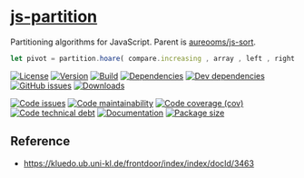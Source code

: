 [js-partition](http://make-github-pseudonymous-again.github.io/js-partition)
==

Partitioning algorithms for JavaScript. Parent is
[aureooms/js-sort](https://github.com/aureooms/js-sort).

```js
let pivot = partition.hoare( compare.increasing , array , left , right ) ;
```

[![License](https://img.shields.io/github/license/aureooms/js-partition.svg)](https://raw.githubusercontent.com/aureooms/js-partition/master/LICENSE)
[![Version](https://img.shields.io/npm/v/@aureooms/js-partition.svg)](https://www.npmjs.org/package/@aureooms/js-partition)
[![Build](https://img.shields.io/travis/aureooms/js-partition/master.svg)](https://travis-ci.org/aureooms/js-partition/branches)
[![Dependencies](https://img.shields.io/david/aureooms/js-partition.svg)](https://david-dm.org/aureooms/js-partition)
[![Dev dependencies](https://img.shields.io/david/dev/aureooms/js-partition.svg)](https://david-dm.org/aureooms/js-partition?type=dev)
[![GitHub issues](https://img.shields.io/github/issues/aureooms/js-partition.svg)](https://github.com/aureooms/js-partition/issues)
[![Downloads](https://img.shields.io/npm/dm/@aureooms/js-partition.svg)](https://www.npmjs.org/package/@aureooms/js-partition)

[![Code issues](https://img.shields.io/codeclimate/issues/aureooms/js-partition.svg)](https://codeclimate.com/github/aureooms/js-partition/issues)
[![Code maintainability](https://img.shields.io/codeclimate/maintainability/aureooms/js-partition.svg)](https://codeclimate.com/github/aureooms/js-partition/trends/churn)
[![Code coverage (cov)](https://img.shields.io/codecov/c/gh/aureooms/js-partition/master.svg)](https://codecov.io/gh/aureooms/js-partition)
[![Code technical debt](https://img.shields.io/codeclimate/tech-debt/aureooms/js-partition.svg)](https://codeclimate.com/github/aureooms/js-partition/trends/technical_debt)
[![Documentation](http://make-github-pseudonymous-again.github.io/js-partition/badge.svg)](http://make-github-pseudonymous-again.github.io/js-partition/source.html)
[![Package size](https://img.shields.io/bundlephobia/minzip/@aureooms/js-partition)](https://bundlephobia.com/result?p=@aureooms/js-partition)

## Reference

  - https://kluedo.ub.uni-kl.de/frontdoor/index/index/docId/3463
